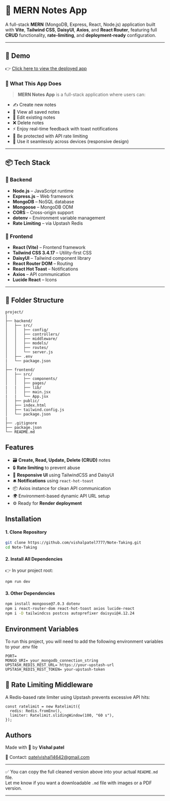 

# 📝 MERN Notes App

A full-stack **MERN** (MongoDB, Express, React, Node.js) application built with **Vite**, **Tailwind CSS**, **DaisyUI**, **Axios**, and **React Router**, featuring full **CRUD** functionality, **rate-limiting**, and **deployment-ready** configuration.

---

## 🚀 Demo


👉 [Click here to view the deployed app](https://note-taking-web-app-ofwi.onrender.com/)


### 🧠 What This App Does

> **MERN Notes App** is a full-stack application where users can:

* ✍️ Create new notes
* 📄 View all saved notes
* 📝 Edit existing notes
* ❌ Delete notes
* ⚡ Enjoy real-time feedback with toast notifications
* 🔐 Be protected with API rate limiting
* 📱 Use it seamlessly across devices (responsive design)

---
## 📦 Tech Stack


### 🔧 Backend
- **Node.js** – JavaScript runtime
- **Express.js** – Web framework
- **MongoDB** – NoSQL database
- **Mongoose** – MongoDB ODM
- **CORS** – Cross-origin support
- **dotenv** – Environment variable management
- **Rate Limiting** – via Upstash Redis

### 🎨 Frontend
- **React (Vite)** – Frontend framework
- **Tailwind CSS 3.4.17** – Utility-first CSS
- **DaisyUI** – Tailwind component library
- **React Router DOM** – Routing
- **React Hot Toast** – Notifications
- **Axios** – API communication
- **Lucide React** – Icons

---

## 📁 Folder Structure

```
project/
│
├── backend/
│   ├── src/
│   │   ├── config/
│   │   ├── controllers/
│   │   ├── middleware/
│   │   ├── models/
│   │   ├── routes/
│   │   └── server.js
│   ├── .env
|   └── package.json
│
├── frontend/
│   ├── src/
│   │   ├── components/
│   │   ├── pages/
|   |   ├── lib/
│   │   ├── main.jsx
|   |   └── App.jsx
│   ├── public/
│   ├── index.html
│   ├── tailwind.config.js
│   └── package.json
|
├── .gitignore
├── package.json
└── README.md
```
## Features

- 🗃️ **Create, Read, Update, Delete (CRUD)** notes
- 🔒 **Rate limiting** to prevent abuse
- 🎨 **Responsive UI** using TailwindCSS and DaisyUI
- 🛎️ **Notifications** using `react-hot-toast`
- 📦 Axios instance for clean API communication
- 🌍 Environment-based dynamic API URL setup
- ⚙️ Ready for **Render deployment**


## Installation

#### 1. Clone Repository
```bash
git clone https://github.com/vishalpatel7777/Note-Taking.git
cd Note-Taking
```
#### 2. Install All Dependencies
👉 In your project root:

```bash
npm run dev

```
#### 3. Other Dependencies

```bash
npm install mongoose@7.0.3 dotenv
npm i react-router-dom react-hot-toast axios lucide-react
npm i -D tailwindcss postcss autoprefixer daisyui@4.12.24

```

    
## Environment Variables

To run this project, you will need to add the following environment variables to your .env file
```
PORT=
MONGO_URI= your_mongodb_connection_string
UPSTASH_REDIS_REST_URL= https://your-upstash-url
UPSTASH_REDIS_REST_TOKEN= your-upstash-token
```
## 🔐 Rate Limiting Middleware
A Redis-based rate limiter using Upstash prevents excessive API hits:
```
const ratelimit = new Ratelimit({
  redis: Redis.fromEnv(),
  limiter: Ratelimit.slidingWindow(100, "60 s"),
});
```
## Authors

Made with 💙 by **Vishal patel**

📧 Contact: [patelvishal14642@gmail.com](mailto:patelvishal14642@gmail.com)

---
✅ You can copy the full cleaned version above into your actual `README.md` file.  
Let me know if you want a downloadable `.md` file with images or a PDF version.

---